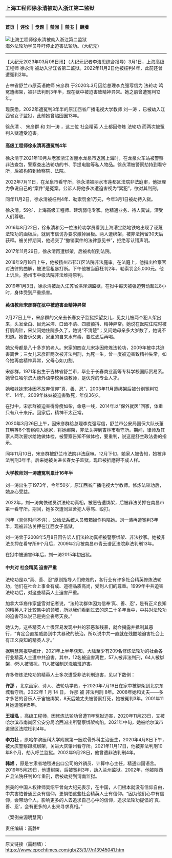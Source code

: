 ### 上海工程师徐永清被劫入浙江第二监狱

---

#### [首页](../../../..?n13945041) &nbsp;|&nbsp; [评论](../../../../../epoch-comment?n13945041) &nbsp;|&nbsp; [专题](../../../../../epoch-special?n13945041) &nbsp;|&nbsp; [禁闻](../../../../../epoch-news?n13945041) &nbsp;|&nbsp; [禁书](../../../../../books?n13945041) &nbsp;|&nbsp; [翻墙](https://github.com/gfw-breaker/nogfw/blob/master/README.md?n13945041)


<div><img alt="上海工程师徐永清被劫入浙江第二监狱" class="attachment-djy_600_400 size-djy_600_400 wp-post-image" src="https://i.epochtimes.com/assets/uploads/2022/11/id13864908-2012-7-14-cmh-dc-parade-01-600x400.jpg"/>
<div class="caption">
 海外法轮功学员呼吁停止迫害法轮功。（大纪元）
</div></div><hr/><div class="post_content" id="artbody" itemprop="articleBody">
 <!-- article content begin -->
 <p>
  【大纪元2023年03月08日讯】（大纪元记者李洁思综合报导）3月1日，上海高级工程师
  <ok href="https://www.epochtimes.com/gb/tag/%E5%BE%90%E6%B0%B8%E6%B8%85.html">
   徐永清
  </ok>
  被劫入浙江省第二监狱。2022年11月2日他被枉判4年，此前还曾遭冤判2年。
 </p>
 <p>
  吉林省舒兰市原英语教师
  <ok href="https://www.epochtimes.com/gb/tag/%E5%AE%8B%E5%BD%A6%E7%BE%A4.html">
   宋彦群
  </ok>
  于2020年3月因给总理李克强写信为
  <ok href="https://www.epochtimes.com/gb/tag/%E6%B3%95%E8%BD%AE%E5%8A%9F.html">
   法轮功
  </ok>
  鸣冤遭绑架，被非法判刑3年半，现在狱中被迫害致精神异常。她之前曾遭冤判12年。
 </p>
 <p>
  现获悉，2022年遭冤判3年半的原江西省广播电视大学教师
  <ok href="https://www.epochtimes.com/gb/tag/%E5%88%98%E4%B8%80%E6%B6%9B.html">
   刘一涛
  </ok>
  ，已被劫入江西省女子监狱，此前她曾陷囹圄13年。
 </p>
 <p>
  <ok href="https://www.epochtimes.com/gb/tag/%E5%BE%90%E6%B0%B8%E6%B8%85.html">
   徐永清
  </ok>
  、
  <ok href="https://www.epochtimes.com/gb/tag/%E5%AE%8B%E5%BD%A6%E7%BE%A4.html">
   宋彦群
  </ok>
  和
  <ok href="https://www.epochtimes.com/gb/tag/%E5%88%98%E4%B8%80%E6%B6%9B.html">
   刘一涛
  </ok>
  ，这三位
  <ok href="https://www.epochtimes.com/gb/tag/%E7%A4%BE%E4%BC%9A%E7%B2%BE%E8%8B%B1.html">
   社会精英
  </ok>
  人士都因修炼
  <ok href="https://www.epochtimes.com/gb/tag/%E6%B3%95%E8%BD%AE%E5%8A%9F.html">
   法轮功
  </ok>
  而两次被冤判入狱遭受迫害。
 </p>
 <h4>
  高级工程师徐永清再遭冤判4年
 </h4>
 <p>
  徐永清于2021年10月从老家浙江省丽水龙泉市返回上海时，在龙泉火车站被警察非法查包，警察查出法轮功的书、手提电脑等私人物品。徐永清被警察劫持到看守所，后被构陷到检察院、法院。
 </p>
 <p>
  2022年7月11日，在龙泉市看守所，徐永清被丽水市莲都区法院非法庭审，他据理力争说自己的“案件”是冤案。公诉人将他多次遭迫害视为“累犯”，欲对其判刑。
 </p>
 <p>
  同年11月2日，徐永清被枉判4年、勒索罚金1万元，今年3月1日被劫持入狱。
 </p>
 <p>
  徐永清，59岁，上海高级工程师、建筑弱电专家。他精通业务、待人真诚，深受人们尊敬。
 </p>
 <p>
  2016年8月22日，徐永清和另一位法轮功学员看到上海漕宝路地铁站出现了诬蔑法轮功的画板后，就到市信访办要求撤掉展板。两人遭绑架，被非法拘留30天后获释。被关押期间，他递交了“撤销案件的法律意见书”，拒绝写认错声明。
 </p>
 <p>
  2017年11月29日，徐永清再遭绑架，后被构陷到法院。
 </p>
 <p>
  2018年9月18日上午，他被扬州市邗江区法院非法庭审。在法庭上，他指出检察官对法律的曲解，被法官粗暴打断。下午他被当庭枉判2年、勒索罚金5,000元。他上诉后，扬州市中级法院非法维持原判。
 </p>
 <p>
  2019年1月3日，徐永清被劫入江苏省洪泽湖监狱，在狱中每天被强迫劳动超过8小时，身体受到严重损害。
 </p>
 <h4>
  英语教师宋彦群在狱中被迫害至精神异常
 </h4>
 <p>
  2月27日上午，宋彦群的父亲去长春女子监狱探望女儿，见女儿被两个犯人架出来，头发全白、目光呆滞、口齿不清、四肢颤抖、精神异常。她说在医院住院时被打肌肉针，宋父问她住院多久了，她说“不清楚”；又问她母亲多大岁数了，她说不知道。她告诉父亲，家里的自来水有毒，要过滤后再喝。
 </p>
 <p>
  她父母都是八十多岁的老人。宋家的四女儿宋冰因修炼法轮功，2009年被中共迫害离世；三女儿宋彦群两次被非法判刑，九死一生，曾一度被迫害致精神失常，如今她再度精神异常，父母心如刀割。
 </p>
 <p>
  宋彦群，1971年出生于吉林省舒兰市，毕业于长春商业高等专科学校国际贸易系。她曾任哈尔滨大德外语学校英语教师，是优秀的专业人才。
 </p>
 <p>
  她和妹妹宋冰因不放弃信仰“真、善、忍”，2003年11月遭绑架后被分别冤判12年、14年。2009年妹妹被迫害致死，年仅36岁。
 </p>
 <p>
  在狱中，宋彦群被迫害得骨瘦如柴，命悬一线，2014年以“保外就医”回家，体重只有八十来斤。回家后，精神不太正常。
 </p>
 <p>
  2020年3月26日上午，因宋彦群给总理李克强写信，舒兰市公安局国保大队长董其明等8个警察闯入她家，将她绑架，非法关押到吉林市看守所。期间，律师及其家人两次要求给她做体检，被警察告知不做体检，要重判，说这是舒兰政法委的指示。
 </p>
 <p>
  同年11月10日，宋彦群被舒兰市法院非法庭审。12月下旬，她家人被告知，她被非法判刑3年半。后来她被关进长春女子监狱，现已被折磨得不成人样。
 </p>
 <h4>
  大学教师刘一涛遭冤判累计16年半
 </h4>
 <p>
  刘一涛出生于1973年，今年50岁，原江西省广播电视大学教师。修炼法轮功后，她身心受益。
 </p>
 <p>
  2022年，刘一涛向快递员讲法轮功真相，被恶告遭绑架，后被非法关押在南昌市第一看守所。期间，她多次遭同监舍犯人辱骂、殴打。
 </p>
 <p>
  同年（具体时间不详），公检法系统人员暗箱操作构陷她。刘一涛再遭冤判3年半，现被非法关押在江西女子监狱。
 </p>
 <p>
  刘一涛曾于2008年5月8日因告诉人们法轮功真相被警察绑架、非法抄家。她被非法关押在看守所9个月后，2009年2月被南昌市青云谱区法院非法判刑13年。
 </p>
 <p>
  在狱中被迫害6年后，刘一涛2015年初出狱。
 </p>
 <h4>
  中共对
  <ok href="https://www.epochtimes.com/gb/tag/%E7%A4%BE%E4%BC%9A%E7%B2%BE%E8%8B%B1.html">
   社会精英
  </ok>
  迫害严重
 </h4>
 <p>
  法轮功是以“真、善、忍”原则指导人们修炼的，各行业有许多社会精英修炼法轮功，他们在社会上事业有成、道德品质高尚，受到人们的尊重。1999年中共迫害法轮功后，对这些精英人士迫害严重。
 </p>
 <p>
  加拿大华裔作家盛雪对记者说，“法轮功群体因为信奉‘真、善、忍’，是有正义良知的精英人才比较集中的领域，所以我们看到过去的这二十多年当中，中共对法轮功的迫害可以说已是完全丧尽天良。”
 </p>
 <p>
  她认为，这些精英人士很容易发现中共的邪恶和残暴，就会揭露并抵制其恶行，“肯定会直接威胁到中共暴政的统治。所以说中共一直就在残酷地迫害社会上有正义良知的精英人才。”
 </p>
 <p>
  据明慧网报导统计，2021年上半年获知，大陆至少有209名修炼法轮功的社会各行业精英人士遭中共迫害。其中，12名被迫害离世，57人被非法判刑，64人被绑架，65人被骚扰，11人被强制送洗脑班迫害。
 </p>
 <p>
  许多修炼法轮功的精英人士多次遭受非法判刑迫害，见以下数例：
 </p>
 <p>
  <strong>
   许那
  </strong>
  ，北京画家、诗人、法轮功学员，于2020年7月19日在家中被绑架到北京东城看守所。2022年
  <span lang="EN-US">
   1
  </span>
  月
  <span lang="EN-US">
   14
  </span>
  日，
  <a>
   许那
  </ok>
  被
  <a>
   非法判刑
  </ok>
  8年。2008年她和丈夫——多才多艺的音乐人于宙被绑架，8天后她丈夫被警察打死，她被冤判3年。2001年11月她遭冤判5年。
 </p>
 <p>
  <strong>
   王楣泓
  </strong>
  ，高级工程师，因修炼法轮功曾遭11年冤狱迫害，2020年11月23日，又被哈尔滨市南岗区公安分局哈西派出所警察绑架构陷。2021年中旬，她被哈尔滨市道里区法院枉判4年。
 </p>
 <p>
  <strong>
   李力壮
  </strong>
  ，原哈尔滨医科大学附属第一医院骨外科主治医生，2020年4月8日下午，被大庆警察蹲坑绑架，关进大庆肇州看守所。2021年11月17日，他被非法判刑10年8个月，劫入呼兰监狱。2002年9月28日，他曾遭非法判刑4年。
 </p>
 <p>
  <strong>
   韩旭
  </strong>
  ，原是甘肃省地毯进出口公司的外销员、计算中心主任，精通四国语言。2019年5月29日，他遭绑架，后被冤判3年，劫入兰州监狱。2002年，他被陕西户县法院枉判10年重刑，后被劫持到渭南监狱。
 </p>
 <p>
  旅美的中国人权律师吴绍平曾向大纪元表示，在中国，人们根本就没有信仰自由，中共害怕普通民众有信仰，更惧怕这些社会精英人士有信仰。“因为他们心中有信仰，会带动个人，影响更多的人去追求自己心中的信仰，追求法轮功提倡的‘真、善、忍’，会有更多的人出来寻求真相。”
 </p>
 <p>
  （案例来源明慧网）
 </p>
 <p>
  责任编辑：高静#
 </p>
 <!-- article content end -->
 <div id="below_article_ad">
 </div>
</div>


---

原文链接（需翻墙）：https://www.epochtimes.com/gb/23/3/7/n13945041.htm